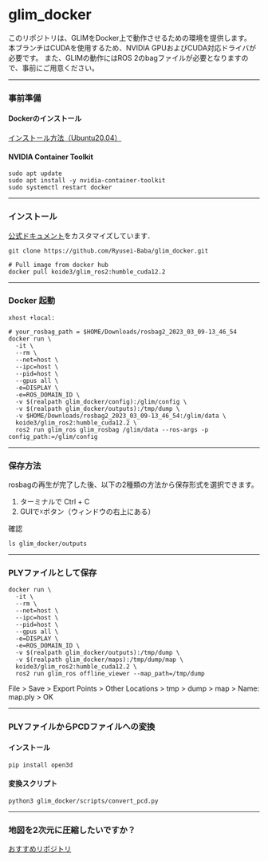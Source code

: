 # glim_docker
このリポジトリは、GLIMをDocker上で動作させるための環境を提供します。
本ブランチはCUDAを使用するため、NVIDIA GPUおよびCUDA対応ドライバが必要です。
また、GLIMの動作にはROS 2のbagファイルが必要となりますので、事前にご用意ください。

---
### 事前準備
#### Dockerのインストール
[インストール方法（Ubuntu20.04）](https://www.digitalocean.com/community/tutorials/how-to-install-and-use-docker-on-ubuntu-20-04-ja)

#### NVIDIA Container Toolkit 
```
sudo apt update
sudo apt install -y nvidia-container-toolkit
sudo systemctl restart docker
```

---
### インストール
[公式ドキュメント](https://koide3.github.io/glim/docker.html)をカスタマイズしています．
```
git clone https://github.com/Ryusei-Baba/glim_docker.git

# Pull image from docker hub
docker pull koide3/glim_ros2:humble_cuda12.2
```

---
### Docker 起動
```
xhost +local:
```
```
# your_rosbag_path = $HOME/Downloads/rosbag2_2023_03_09-13_46_54
docker run \
  -it \
  --rm \
  --net=host \
  --ipc=host \
  --pid=host \
  --gpus all \
  -e=DISPLAY \
  -e=ROS_DOMAIN_ID \
  -v $(realpath glim_docker/config):/glim/config \
  -v $(realpath glim_docker/outputs):/tmp/dump \
  -v $HOME/Downloads/rosbag2_2023_03_09-13_46_54:/glim/data \
  koide3/glim_ros2:humble_cuda12.2 \
  ros2 run glim_ros glim_rosbag /glim/data --ros-args -p config_path:=/glim/config
```

---
### 保存方法
rosbagの再生が完了した後、以下の2種類の方法から保存形式を選択できます。
1. ターミナルで Ctrl + C
2. GUIで☓ボタン（ウィンドウの右上にある）

確認
```
ls glim_docker/outputs
```

---
### PLYファイルとして保存
```
docker run \
  -it \
  --rm \
  --net=host \
  --ipc=host \
  --pid=host \
  --gpus all \
  -e=DISPLAY \
  -e=ROS_DOMAIN_ID \
  -v $(realpath glim_docker/outputs):/tmp/dump \
  -v $(realpath glim_docker/maps):/tmp/dump/map \
  koide3/glim_ros2:humble_cuda12.2 \
  ros2 run glim_ros offline_viewer --map_path=/tmp/dump
```
File > Save > Export Points > Other Locations > tmp > dump > map > Name: map.ply > OK

---
### PLYファイルからPCDファイルへの変換
#### インストール
```
pip install open3d

```
#### 変換スクリプト
```
python3 glim_docker/scripts/convert_pcd.py
```

---
### 地図を2次元に圧縮したいですか？
[おすすめリポジトリ](https://github.com/cafeline/pointcloud2pgm_slicer)
